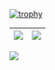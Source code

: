 [![trophy](https://github-profile-trophy.vercel.app/?username=CryoSky&column=7)](https://github.com/Cryosky)

| <img align="center" src="https://github-readme-stats.vercel.app/api?username=CryoSky&show_icons=true&hide_border=true" /> | <img align="center" src="https://github-readme-streak-stats.herokuapp.com?user=CryoSky&hide_border=true&date_format=M%20j%5B%2C%20Y%5D&ring=7EDDCF&fire=7EDDCF" /> |
| ------------------------------------------------------------ | ------------------------------------------------------------ |

![](https://komarev.com/ghpvc/?username=CryoSky&color=brightgreen)
